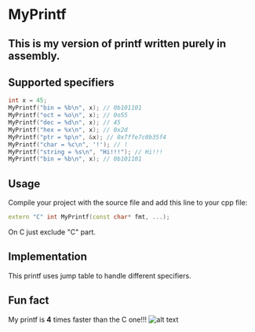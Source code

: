 # MyPrintf

## This is my version of printf written purely in assembly.

## Supported specifiers
```c
int x = 45;
MyPrintf("bin = %b\n", x); // 0b101101
MyPrintf("oct = %o\n", x); // 0o55
MyPrintf("dec = %d\n", x); // 45
MyPrintf("hex = %x\n", x); // 0x2d
MyPrintf("ptr = %p\n", &x); // 0x7ffe7c0b35f4
MyPrintf("char = %c\n", '!'); // !
MyPrintf("string = %s\n", "Hi!!!"); // Hi!!!
MyPrintf("bin = %b\n", x); // 0b101101
```

## Usage
Compile your project with the source file and add
this line to your cpp file:
```c++
extern "C" int MyPrintf(const char* fmt, ...);
```
On C just exclude "C" part.

## Implementation
This printf uses jump table to handle different
specifiers.

## Fun fact
My printf is **4** times faster than the C one!!!
![alt text](image.png)
